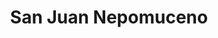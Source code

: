 ---
title: San Juan Nepomuceno
departamento: Bolívar
description: >-
  Es un municipio colombiano ubicado en el norte del departamento de Bolívar. Se
  encuentra dentro del sistema orográfico de las Serranías de San Jacinto
grafica_ubicacion_geografica: /charts/municipios/san-juan-nepomuceno/ubicacion_geografica.html
grafica_comunidades_focalizadas: /charts/municipios/san-juan-nepomuceno/comunidades_focalizadas.html
grafica_poblacion_genero: /charts/municipios/san-juan-nepomuceno/poblacion_genero.html
grafica_area_geografica_genero: /charts/municipios/san-juan-nepomuceno/area_geografica_genero.html
grafica_pertenencia_etnica: /charts/municipios/san-juan-nepomuceno/pertenencia_etnica.html
grafica_conflicto_identidad: /charts/municipios/san-juan-nepomuceno/conflicto_identidad.html
grafica_violencia_sexual: /charts/municipios/san-juan-nepomuceno/violencia_sexual.html
grafica_violencia_fisica: /charts/municipios/san-juan-nepomuceno/violencia_fisica.html
grafica_violencia_psicologica: /charts/municipios/san-juan-nepomuceno/violencia_psicologica.html
grafica_negligencia_abandono: /charts/municipios/san-juan-nepomuceno/negligencia_abandono.html
ficha: /fichas/san-juan-nepomuceno/ficha.pdf
centros_poblados_corregimientos:
  - Corralito
  - La Haya
  - San José Del Peñón (Las Porqueras)
  - San Agustín
  - San Cayetano
  - San Pedro Consolado
distribucion_poblacional_hombres: 18152
distribucion_poblacional_mujeres: 17286
poblacion_discapacidad: 489
comunidades_etnicas_zona:
  - Zenú
asentamientos_indigenas: null
resguardos_indigenas: null
consejos_comunitarios: 2
total_poblacion_victima: 20907
num_sujetos_reparacion_colectiva: 1
num_planes_retorno_reubicacion_colectiva: 6
territorio_entidades_snariv_sivjrnr:
  - Alcaldía municipal (SNARIV)
  - Servicio Nacional de Aprendizaje (SENA) (SNARIV)
  - Instituto Colombiano de Bienestar Familiar (ICBF) (SNARIV)
  - Personería (SNARIV)
  - Defensoría del Pueblo (SNARIV)
  - Unidad de Búsqueda de Personas dadas por Desaparecidas (UBPD) (SIVJRNR)
  - >-
    "Comisión para el Esclarecimiento de la Verdad, la Convivencia y la No
    Repeteción (CEV) (SIVJRNR)"
  - Jurisdicción Especial para la Paz (JEP) (SIVJRNR)
priorizacion_convivencia_social_salud_mental: >-
  Promover las condiciones sociales y culturales donde se permiten el goce
  efectivo de los Derechos Sexuales y Reproductivo
region: Montes de María
priorizacion_sexualidad_derechos_sexuales_reproductivos: >-
  "Implementación de la política de Salud en el Ámbito laboral, Implementada la
  Estrategia AIEPI en su componente Comunitario a 800 familias"
priorizacion_gestion_diferencial_poblaciones_vulnerables: n/a
priorizacion_fortalecimiento_autoridad_sanitaria: n/a
eventos_salud_publica_predominantes:
  - Agresiones por animales potencialmente transmisores de rabia
  - Vigilancia en salud pública de la violencia de género e intrafamiliar
  - Infección respiratoria aguda grave inusitada
  - Morbilidad materna extrema
  - Dengue
  - Accidente ofídico
  - Intoxicaciones
  - Sífilis gestacional
  - Mortalidad perinatal y neonatal tardía
  - Intento de suicidio
rips_salud_mental_poblacion_general:
  - Trastorno mixto de ansiedad y depresión
  - Trastorno de ansiedad
  - Esquizofrenia
  - Trastorno de ansiedad generalizada
  - Esquizofrenia paranoide
servicios_telemedicina_mpio_depto:
  - No hay habilitados servicios aún
total_pobreza_multidimensional: 5620%
pobreza_multidimensional_urbano: 5400%
pobreza_multidimensional_centro_poblado_rural_disperso: 6280%
ppales_actividades_economicas:
  - Agricultura
  - Ganadería
  - Sector Servicios y Comercio
  - Turismo de Naturaleza y Rural
observaciones_ppales_actividades_economicas: >-
  Agrícola (Ñame, Maíz, Yuca, Ají Dulce, Cacao y Cítricos)

  Pecuario (Ganadería Bovina, Ganadería de doble propósito -Leche y Carne-,
  Cerdos y Carneros)
ppal_vocacion_mpio:
  - Agricultura
  - Agroforestal
observaciones_ppal_vocacion_mpio: null
trabajo_informal: 9290%
ppal_uso_suelo:
  - Forestal
  - Agricultura
  - Ganadería
observaciones_ppal_uso_suelo: Forestal (Bosques Protectores)
espacios_socio_comunitarios:
  - Sala De Lectura - Tio Mane- San José Del Peñón
  - ' BIBLIOTECA PÚBLICA" LUIS ROQUE BORRE"'
  - ' Centro Cultural Julio Cesar Rojas Buendía'
medios_comunicacion:
  - Innovación Stereo
  - ' Asosanjuan'
iniciativas_org_sociedad_civil: '13'
programas_usaid:
  - Nuestra Tierra Próspera
  - ' Juntos por la Transparencia'
  - ' Riqueza Natural 2017-2022'
  - ' Iniciativa de Finanzas Rurales'
  - ' Mujeres Poderosas'
comunidad_focalizada: Corregimiento San Pedro Consolado
comunidad_focalizada_url: /comunidad-focaliza/corregimiento-san-pedro-consolado

---